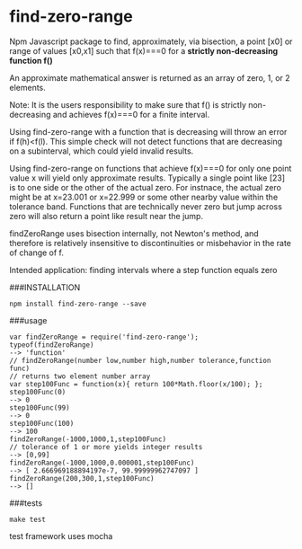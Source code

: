 find-zero-range
=======

Npm Javascript package to find, approximately, via bisection, a point [x0] or range of values [x0,x1] such that f(x)===0
for a **strictly non-decreasing function f()**  

An approximate mathematical answer is returned as an array of zero, 1, or 2 elements. 

Note:  It is the users responsibility to make sure that f() is strictly non-decreasing and achieves f(x)===0 for a finite interval. 

Using find-zero-range with a function that is decreasing will throw an error if f(h)<f(l).  This simple check will not detect functions that are decreasing on a subinterval, which could yield invalid results.

Using find-zero-range on functions that achieve f(x)===0 for only one point value x will yield only approximate results.  Typically a single point like [23] is to one side or the other of the actual zero.  For instnace, the actual zero might be at x=23.001 or x=22.999 or some other nearby value within the tolerance band.   Functions that are technically never zero but jump across zero will also return a point like result near the jump.

findZeroRange uses bisection internally, not Newton's method, and therefore is relatively insensitive to discontinuities or misbehavior in the rate of change of f.

Intended application: finding intervals where a step function equals zero

###INSTALLATION

    npm install find-zero-range --save

###usage

    var findZeroRange = require('find-zero-range');
    typeof(findZeroRange)
    --> 'function'
    // findZeroRange(number low,number high,number tolerance,function func) 
    // returns two element number array
    var step100Func = function(x){ return 100*Math.floor(x/100); };
    step100Func(0)
    --> 0
    step100Func(99)
    --> 0
    step100Func(100)
    --> 100
    findZeroRange(-1000,1000,1,step100Func) 
    // tolerance of 1 or more yields integer results
    --> [0,99]
    findZeroRange(-1000,1000,0.000001,step100Func)
    --> [ 2.666969188894197e-7, 99.99999962747097 ]
    findZeroRange(200,300,1,step100Func)
    --> []

###tests

    make test

test framework uses mocha




